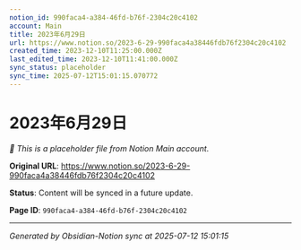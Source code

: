 ```yaml
---
notion_id: 990faca4-a384-46fd-b76f-2304c20c4102
account: Main
title: 2023年6月29日
url: https://www.notion.so/2023-6-29-990faca4a38446fdb76f2304c20c4102
created_time: 2023-12-10T11:25:00.000Z
last_edited_time: 2023-12-10T11:41:00.000Z
sync_status: placeholder
sync_time: 2025-07-12T15:01:15.070772
---
```


# 2023年6月29日

*🔄 This is a placeholder file from Notion Main account.*

**Original URL**: https://www.notion.so/2023-6-29-990faca4a38446fdb76f2304c20c4102

**Status**: Content will be synced in a future update.

**Page ID**: `990faca4-a384-46fd-b76f-2304c20c4102`

---

*Generated by Obsidian-Notion sync at 2025-07-12 15:01:15*
